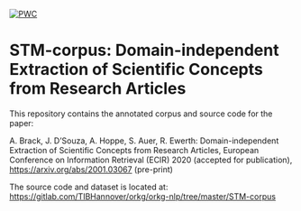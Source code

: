 [![PWC](https://img.shields.io/endpoint.svg?url=https://paperswithcode.com/badge/domain-independent-extraction-of-scientific/scientific-concept-extraction-on-stm-corpus)](https://paperswithcode.com/sota/scientific-concept-extraction-on-stm-corpus?p=domain-independent-extraction-of-scientific)


# STM-corpus: Domain-independent Extraction of Scientific Concepts from Research Articles

This repository contains the annotated corpus and source code for the paper:

A. Brack, J. D’Souza, A. Hoppe, S. Auer, R. Ewerth:
Domain-independent Extraction of Scientific Concepts from Research Articles,
European Conference on Information Retrieval (ECIR) 2020 (accepted for publication), 
https://arxiv.org/abs/2001.03067 (pre-print)

The source code and dataset is located at: https://gitlab.com/TIBHannover/orkg/orkg-nlp/tree/master/STM-corpus


